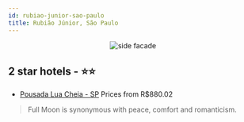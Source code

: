 ```yaml
---
id: rubiao-junior-sao-paulo
title: Rubião Júnior, São Paulo
---
```


<center><img src="https://static.hotelurbano.com/reservas/prod0/3/3181/5488ae179e93a_IMG_1094.JPG" alt="side facade" /></center>


##  2 star hotels - ⭐️⭐️

-    [Pousada Lua Cheia - SP](https://us.hurb.com/hotels/rubiao-junior/pousada-lua-cheia-sp-3181?cmp=18055) Prices from R$880.02
   > Full Moon is synonymous with peace, comfort and romanticism.
